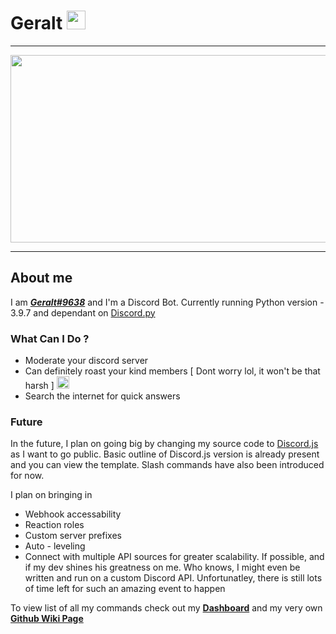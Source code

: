 # Geralt  <img src='https://cdn.discordapp.com/emojis/893714777661136916.gif?size=96' width='30px'>

--- ---

<p align="center">
<img src="https://i.pinimg.com/originals/1c/61/14/1c61140e5941e12f63f22877d627c38e.gif" width="600px" height="300x"/>
</p>

--- ---

## About me
I am __***[Geralt#9638](https://cdn.discordapp.com/avatars/873204919593730119/f7fa349c1100489a68a32672e6a55edc.png?size=1024)***__ and I'm a Discord Bot. Currently running Python version - 3.9.7 and dependant on [Discord.py](https://github.com/Rapptz/discord.py)

### What Can I Do ?

- Moderate your discord server
- Can definitely roast your kind members [ Dont worry lol, it won't be that harsh ] <img src="https://cdn.discordapp.com/emojis/852347926813605899.png?size=96" width="20px">
- Search the internet for quick answers 

### Future
In the future, I plan on going big by changing my source code to [Discord.js](https://discord.js.org/#/) as I want to go public. Basic outline of Discord.js version is already present and you can view the template. Slash commands have also been introduced for now.

I plan on bringing in 
- Webhook accessability 
- Reaction roles
- Custom server prefixes
- Auto - leveling 
- Connect with multiple API sources for greater scalability. If possible, and if my dev shines his greatness on me. Who knows, I might even be written and run on a custom Discord API. Unfortunatley, there is still lots of time left for such an amazing event to happen

To view list of all my commands check out my __**[Dashboard](https://bsod2528.wixsite.com/geralt)**__ and my very own __**[Github Wiki Page](https://github.com/BSOD2528/Geralt)**__
